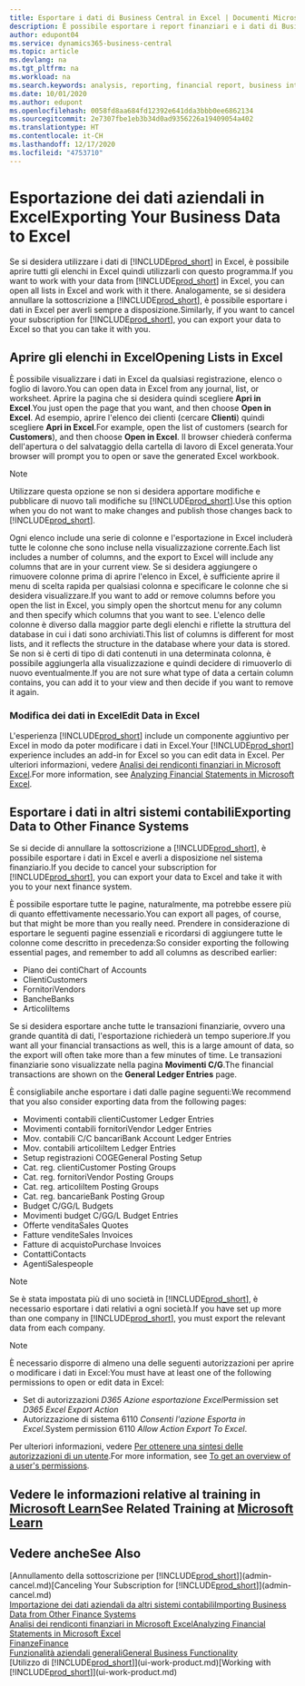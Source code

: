 ```yaml
---
title: Esportare i dati di Business Central in Excel | Documenti Microsoft
description: È possibile esportare i report finanziari e i dati di Business Intelligence da Business Central in Excel o aprire i dati di Business Central in Excel.
author: edupont04
ms.service: dynamics365-business-central
ms.topic: article
ms.devlang: na
ms.tgt_pltfrm: na
ms.workload: na
ms.search.keywords: analysis, reporting, financial report, business intelligence, BI, Excel
ms.date: 10/01/2020
ms.author: edupont
ms.openlocfilehash: 0058fd8aa684fd12392e641dda3bbb0ee6862134
ms.sourcegitcommit: 2e7307fbe1eb3b34d0ad9356226a19409054a402
ms.translationtype: HT
ms.contentlocale: it-CH
ms.lasthandoff: 12/17/2020
ms.locfileid: "4753710"
---
```

# <a name="exporting-your-business-data-to-excel"></a><span data-ttu-id="3d82e-103">Esportazione dei dati aziendali in Excel</span><span class="sxs-lookup"><span data-stu-id="3d82e-103">Exporting Your Business Data to Excel</span></span>
<span data-ttu-id="3d82e-104">Se si desidera utilizzare i dati di [!INCLUDE[prod_short](includes/prod_short.md)] in Excel, è possibile aprire tutti gli elenchi in Excel quindi utilizzarli con questo programma.</span><span class="sxs-lookup"><span data-stu-id="3d82e-104">If you want to work with your data from [!INCLUDE[prod_short](includes/prod_short.md)] in Excel, you can open all lists in Excel and work with it there.</span></span> <span data-ttu-id="3d82e-105">Analogamente, se si desidera annullare la sottoscrizione a [!INCLUDE[prod_short](includes/prod_short.md)], è possibile esportare i dati in Excel per averli sempre a disposizione.</span><span class="sxs-lookup"><span data-stu-id="3d82e-105">Similarly, if you want to cancel your subscription for [!INCLUDE[prod_short](includes/prod_short.md)], you can export your data to Excel so that you can take it with you.</span></span>

## <a name="opening-lists-in-excel"></a><span data-ttu-id="3d82e-106">Aprire gli elenchi in Excel</span><span class="sxs-lookup"><span data-stu-id="3d82e-106">Opening Lists in Excel</span></span>
<span data-ttu-id="3d82e-107">È possibile visualizzare i dati in Excel da qualsiasi registrazione, elenco o foglio di lavoro.</span><span class="sxs-lookup"><span data-stu-id="3d82e-107">You can open data in Excel from any journal, list, or worksheet.</span></span> <span data-ttu-id="3d82e-108">Aprire la pagina che si desidera quindi scegliere **Apri in Excel**.</span><span class="sxs-lookup"><span data-stu-id="3d82e-108">You just open the page that you want, and then choose **Open in Excel**.</span></span> <span data-ttu-id="3d82e-109">Ad esempio, aprire l'elenco dei clienti (cercare **Clienti**) quindi scegliere **Apri in Excel**.</span><span class="sxs-lookup"><span data-stu-id="3d82e-109">For example, open the list of customers (search for **Customers**), and then choose **Open in Excel**.</span></span> <span data-ttu-id="3d82e-110">Il browser chiederà conferma dell'apertura o del salvataggio della cartella di lavoro di Excel generata.</span><span class="sxs-lookup"><span data-stu-id="3d82e-110">Your browser will prompt you to open or save the generated Excel workbook.</span></span>  

> [!NOTE]
> <span data-ttu-id="3d82e-111">Utilizzare questa opzione se non si desidera apportare modifiche e pubblicare di nuovo tali modifiche su [!INCLUDE[prod_short](includes/prod_short.md)].</span><span class="sxs-lookup"><span data-stu-id="3d82e-111">Use this option when you do not want to make changes and publish those changes back to [!INCLUDE[prod_short](includes/prod_short.md)].</span></span>  

<span data-ttu-id="3d82e-112">Ogni elenco include una serie di colonne e l'esportazione in Excel includerà tutte le colonne che sono incluse nella visualizzazione corrente.</span><span class="sxs-lookup"><span data-stu-id="3d82e-112">Each list includes a number of columns, and the export to Excel will include any columns that are in your current view.</span></span> <span data-ttu-id="3d82e-113">Se si desidera aggiungere o rimuovere colonne prima di aprire l'elenco in Excel, è sufficiente aprire il menu di scelta rapida per qualsiasi colonna e specificare le colonne che si desidera visualizzare.</span><span class="sxs-lookup"><span data-stu-id="3d82e-113">If you want to add or remove columns before you open the list in Excel, you simply open the shortcut menu for any column and then specify which columns that you want to see.</span></span> <span data-ttu-id="3d82e-114">L'elenco delle colonne è diverso dalla maggior parte degli elenchi e riflette la struttura del database in cui i dati sono archiviati.</span><span class="sxs-lookup"><span data-stu-id="3d82e-114">This list of columns is different for most lists, and it reflects the structure in the database where your data is stored.</span></span> <span data-ttu-id="3d82e-115">Se non si è certi di tipo di dati contenuti in una determinata colonna, è possibile aggiungerla alla visualizzazione e quindi decidere di rimuoverlo di nuovo eventualmente.</span><span class="sxs-lookup"><span data-stu-id="3d82e-115">If you are not sure what type of data a certain column contains, you can add it to your view and then decide if you want to remove it again.</span></span>  

### <a name="edit-data-in-excel"></a><span data-ttu-id="3d82e-116">Modifica dei dati in Excel</span><span class="sxs-lookup"><span data-stu-id="3d82e-116">Edit Data in Excel</span></span>
<span data-ttu-id="3d82e-117">L'esperienza [!INCLUDE[prod_short](includes/prod_short.md)] include un componente aggiuntivo per Excel in modo da poter modificare i dati in Excel.</span><span class="sxs-lookup"><span data-stu-id="3d82e-117">Your [!INCLUDE[prod_short](includes/prod_short.md)] experience includes an add-in for Excel so you can edit data in Excel.</span></span> <span data-ttu-id="3d82e-118">Per ulteriori informazioni, vedere [Analisi dei rendiconti finanziari in Microsoft Excel](finance-analyze-excel.md).</span><span class="sxs-lookup"><span data-stu-id="3d82e-118">For more information, see [Analyzing Financial Statements in Microsoft Excel](finance-analyze-excel.md).</span></span>  

## <a name="exporting-data-to-other-finance-systems"></a><span data-ttu-id="3d82e-119">Esportare i dati in altri sistemi contabili</span><span class="sxs-lookup"><span data-stu-id="3d82e-119">Exporting Data to Other Finance Systems</span></span>
<span data-ttu-id="3d82e-120">Se si decide di annullare la sottoscrizione a [!INCLUDE[prod_short](includes/prod_short.md)], è possibile esportare i dati in Excel e averli a disposizione nel sistema finanziario.</span><span class="sxs-lookup"><span data-stu-id="3d82e-120">If you decide to cancel your subscription for [!INCLUDE[prod_short](includes/prod_short.md)], you can export your data to Excel and take it with you to your next finance system.</span></span>  

<span data-ttu-id="3d82e-121">È possibile esportare tutte le pagine, naturalmente, ma potrebbe essere più di quanto effettivamente necessario.</span><span class="sxs-lookup"><span data-stu-id="3d82e-121">You can export all pages, of course, but that might be more than you really need.</span></span> <span data-ttu-id="3d82e-122">Prendere in considerazione di esportare le seguenti pagine essenziali e ricordarsi di aggiungere tutte le colonne come descritto in precedenza:</span><span class="sxs-lookup"><span data-stu-id="3d82e-122">So consider exporting the following essential pages, and remember to add all columns as described earlier:</span></span>  

* <span data-ttu-id="3d82e-123">Piano dei conti</span><span class="sxs-lookup"><span data-stu-id="3d82e-123">Chart of Accounts</span></span>  
* <span data-ttu-id="3d82e-124">Clienti</span><span class="sxs-lookup"><span data-stu-id="3d82e-124">Customers</span></span>  
* <span data-ttu-id="3d82e-125">Fornitori</span><span class="sxs-lookup"><span data-stu-id="3d82e-125">Vendors</span></span>  
* <span data-ttu-id="3d82e-126">Banche</span><span class="sxs-lookup"><span data-stu-id="3d82e-126">Banks</span></span>  
* <span data-ttu-id="3d82e-127">Articoli</span><span class="sxs-lookup"><span data-stu-id="3d82e-127">Items</span></span>  

<span data-ttu-id="3d82e-128">Se si desidera esportare anche tutte le transazioni finanziarie, ovvero una grande quantità di dati, l'esportazione richiederà un tempo superiore.</span><span class="sxs-lookup"><span data-stu-id="3d82e-128">If you want all your financial transactions as well, this is a large amount of data, so the export will often take more than a few minutes of time.</span></span> <span data-ttu-id="3d82e-129">Le transazioni finanziarie sono visualizzate nella pagina **Movimenti C/G**.</span><span class="sxs-lookup"><span data-stu-id="3d82e-129">The financial transactions are shown on the **General Ledger Entries** page.</span></span>  

<span data-ttu-id="3d82e-130">È consigliabile anche esportare i dati dalle pagine seguenti:</span><span class="sxs-lookup"><span data-stu-id="3d82e-130">We recommend that you also consider exporting data from the following pages:</span></span>  

* <span data-ttu-id="3d82e-131">Movimenti contabili clienti</span><span class="sxs-lookup"><span data-stu-id="3d82e-131">Customer Ledger Entries</span></span>  
* <span data-ttu-id="3d82e-132">Movimenti contabili fornitori</span><span class="sxs-lookup"><span data-stu-id="3d82e-132">Vendor Ledger Entries</span></span>  
* <span data-ttu-id="3d82e-133">Mov. contabili C/C bancari</span><span class="sxs-lookup"><span data-stu-id="3d82e-133">Bank Account Ledger Entries</span></span>  
* <span data-ttu-id="3d82e-134">Mov. contabili articoli</span><span class="sxs-lookup"><span data-stu-id="3d82e-134">Item Ledger Entries</span></span>  
* <span data-ttu-id="3d82e-135">Setup registrazioni COGE</span><span class="sxs-lookup"><span data-stu-id="3d82e-135">General Posting Setup</span></span>  
* <span data-ttu-id="3d82e-136">Cat. reg. clienti</span><span class="sxs-lookup"><span data-stu-id="3d82e-136">Customer Posting Groups</span></span>  
* <span data-ttu-id="3d82e-137">Cat. reg. fornitori</span><span class="sxs-lookup"><span data-stu-id="3d82e-137">Vendor Posting Groups</span></span>  
* <span data-ttu-id="3d82e-138">Cat. reg. articoli</span><span class="sxs-lookup"><span data-stu-id="3d82e-138">Item Posting Groups</span></span>  
* <span data-ttu-id="3d82e-139">Cat. reg. bancarie</span><span class="sxs-lookup"><span data-stu-id="3d82e-139">Bank Posting Group</span></span>  
* <span data-ttu-id="3d82e-140">Budget C/G</span><span class="sxs-lookup"><span data-stu-id="3d82e-140">G/L Budgets</span></span>  
* <span data-ttu-id="3d82e-141">Movimenti budget C/G</span><span class="sxs-lookup"><span data-stu-id="3d82e-141">G/L Budget Entries</span></span>  
* <span data-ttu-id="3d82e-142">Offerte vendita</span><span class="sxs-lookup"><span data-stu-id="3d82e-142">Sales Quotes</span></span>  
* <span data-ttu-id="3d82e-143">Fatture vendite</span><span class="sxs-lookup"><span data-stu-id="3d82e-143">Sales Invoices</span></span>  
* <span data-ttu-id="3d82e-144">Fatture di acquisto</span><span class="sxs-lookup"><span data-stu-id="3d82e-144">Purchase Invoices</span></span>  
* <span data-ttu-id="3d82e-145">Contatti</span><span class="sxs-lookup"><span data-stu-id="3d82e-145">Contacts</span></span>  
* <span data-ttu-id="3d82e-146">Agenti</span><span class="sxs-lookup"><span data-stu-id="3d82e-146">Salespeople</span></span>  

> [!NOTE]  
> <span data-ttu-id="3d82e-147">Se è stata impostata più di uno società in [!INCLUDE[prod_short](includes/prod_short.md)], è necessario esportare i dati relativi a ogni società.</span><span class="sxs-lookup"><span data-stu-id="3d82e-147">If you have set up more than one company in [!INCLUDE[prod_short](includes/prod_short.md)], you must export the relevant data from each company.</span></span>

> [!NOTE]
> <span data-ttu-id="3d82e-148">È necessario disporre di almeno una delle seguenti autorizzazioni per aprire o modificare i dati in Excel:</span><span class="sxs-lookup"><span data-stu-id="3d82e-148">You must have at least one of the following permissions to open or edit data in Excel:</span></span>
>    - <span data-ttu-id="3d82e-149">Set di autorizzazioni *D365 Azione esportazione Excel*</span><span class="sxs-lookup"><span data-stu-id="3d82e-149">Permission set *D365 Excel Export Action*</span></span>  
>    - <span data-ttu-id="3d82e-150">Autorizzazione di sistema 6110 *Consenti l'azione Esporta in Excel*.</span><span class="sxs-lookup"><span data-stu-id="3d82e-150">System permission 6110 *Allow Action Export To Excel*.</span></span>  

<span data-ttu-id="3d82e-151">Per ulteriori informazioni, vedere [Per ottenere una sintesi delle autorizzazioni di un utente](ui-define-granular-permissions.md#to-get-an-overview-of-a-users-permissions).</span><span class="sxs-lookup"><span data-stu-id="3d82e-151">For more information, see [To get an overview of a user's permissions](ui-define-granular-permissions.md#to-get-an-overview-of-a-users-permissions).</span></span>

## <a name="see-related-training-at-microsoft-learn"></a><span data-ttu-id="3d82e-152">Vedere le informazioni relative al training in [Microsoft Learn](/learn/modules/configure-powerbi-excel-dynamics-365-business-central/index)</span><span class="sxs-lookup"><span data-stu-id="3d82e-152">See Related Training at [Microsoft Learn](/learn/modules/configure-powerbi-excel-dynamics-365-business-central/index)</span></span>

## <a name="see-also"></a><span data-ttu-id="3d82e-153">Vedere anche</span><span class="sxs-lookup"><span data-stu-id="3d82e-153">See Also</span></span>
<span data-ttu-id="3d82e-154">[Annullamento della sottoscrizione per [!INCLUDE[prod_short](includes/prod_short.md)]](admin-cancel.md)</span><span class="sxs-lookup"><span data-stu-id="3d82e-154">[Canceling Your Subscription for [!INCLUDE[prod_short](includes/prod_short.md)]](admin-cancel.md)</span></span>  
[<span data-ttu-id="3d82e-155">Importazione dei dati aziendali da altri sistemi contabili</span><span class="sxs-lookup"><span data-stu-id="3d82e-155">Importing Business Data from Other Finance Systems</span></span>](across-import-data-configuration-packages.md)  
[<span data-ttu-id="3d82e-156">Analisi dei rendiconti finanziari in Microsoft Excel</span><span class="sxs-lookup"><span data-stu-id="3d82e-156">Analyzing Financial Statements in Microsoft Excel</span></span>](finance-analyze-excel.md)  
[<span data-ttu-id="3d82e-157">Finanze</span><span class="sxs-lookup"><span data-stu-id="3d82e-157">Finance</span></span>](finance.md)  
[<span data-ttu-id="3d82e-158">Funzionalità aziendali generali</span><span class="sxs-lookup"><span data-stu-id="3d82e-158">General Business Functionality</span></span>](ui-across-business-areas.md)  
<span data-ttu-id="3d82e-159">[Utilizzo di [!INCLUDE[prod_short](includes/prod_short.md)]](ui-work-product.md)</span><span class="sxs-lookup"><span data-stu-id="3d82e-159">[Working with [!INCLUDE[prod_short](includes/prod_short.md)]](ui-work-product.md)</span></span>  
